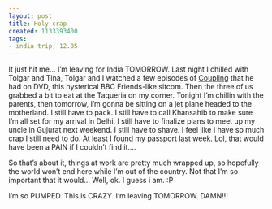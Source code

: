 ```yaml
---
layout: post
title: Holy crap
created: 1133393400
tags:
- india trip, 12.05
---
```

It just hit me... I’m leaving for India TOMORROW. Last night I chilled with Tolgar and Tina, Tolgar and I watched a few episodes of [Coupling](http://www.bbc.co.uk/comedy/coupling/) that he had on DVD, this hysterical BBC Friends-like sitcom. Then the three of us grabbed a bit to eat at the Taqueria on my corner. Tonight I’m chillin with the parents, then tomorrow, I’m gonna be sitting on a jet plane headed to the motherland. I still have to pack. I still have to call Khansahib to make sure I’m all set for my arrival in Delhi. I still have to finalize plans to meet up my uncle in Gujurat next weekend. I still have to shave. I feel like I have so much crap I still need to do. At least I found my passport last week. Lol, that would have been a PAIN if I couldn’t find it....

So that’s about it, things at work are pretty much wrapped up, so hopefully the world won’t end here while I’m out of the country. Not that I’m so important that it would... Well, ok. I guess i am. :P

I’m so PUMPED. This is CRAZY. I’m leaving TOMORROW. DAMN!!!
